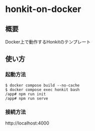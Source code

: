 # honkit-on-docker

## 概要

Docker上で動作するHonkitのテンプレート

## 使い方

### 起動方法

```shell
$ docker compose build --no-cache
$ docker compose exec honkit bash
/app# npm run init
/app# npm run serve
```

### 接続方法

http://localhost:4000
